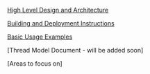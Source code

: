 [High Level Design and Architecture](https://github.com/PowerShell/Win32-OpenSSH/wiki/About-Win32-OpenSSH-and-Design-Details)

[Building and Deployment Instructions](
https://github.com/PowerShell/Win32-OpenSSH/wiki/Building-OpenSSH-for-Windows-(using-LibreSSL-crypto))

[Basic Usage Examples](https://github.com/PowerShell/Win32-OpenSSH/wiki/ssh.exe-examples)

[Thread Model Document - will be added soon]

[Areas to focus on]

